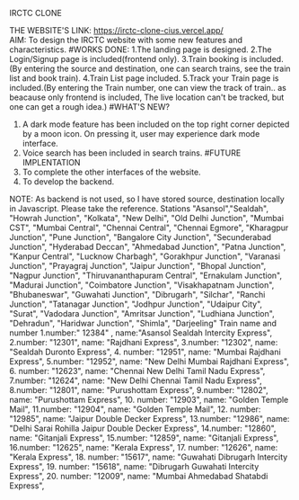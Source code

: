 IRCTC CLONE 

THE WEBSITE'S LINK:
https://irctc-clone-cius.vercel.app/  
AIM:
To design the IRCTC website with some new features and characteristics.
#WORKS DONE: 
1.The landing page is designed. 2.The Login/Signup page is included(frontend only). 3.Train booking is included.(By entering the source and destination, one can search trains, see the train list and book train). 4.Train List page included. 5.Track your Train page is included.(By entering the Train number, one can view the track of train.. as beacause only frontend is included, The live location can't be tracked, but one can get a rough idea.)
#WHAT'S NEW?
1.	A dark mode feature has been included on the top right corner depicted by a moon icon. On pressing it, user may experience dark mode interface.
2.	Voice search has been included in search trains.
 #FUTURE IMPLENTATION
1.	To complete the other interfaces of the website.
2.	To develop the backend.
   
   NOTE: As backend is not used, so I have stored source, destination locally in Javascript. Please take the reference.
    Stations
"Asansol","Sealdah", "Howrah Junction", "Kolkata", "New Delhi", "Old Delhi Junction", "Mumbai CST", "Mumbai Central", "Chennai Central", "Chennai Egmore", "Kharagpur Junction", "Pune Junction", "Bangalore City Junction", "Secunderabad Junction", "Hyderabad Deccan", "Ahmedabad Junction", "Patna Junction", "Kanpur Central", "Lucknow Charbagh", "Gorakhpur Junction", "Varanasi Junction", "Prayagraj Junction", "Jaipur Junction", "Bhopal Junction", "Nagpur Junction", "Thiruvananthapuram Central", "Ernakulam Junction", "Madurai Junction", "Coimbatore Junction", "Visakhapatnam Junction", "Bhubaneswar", "Guwahati Junction", "Dibrugarh", "Silchar", "Ranchi Junction", "Tatanagar Junction", "Jodhpur Junction", "Udaipur City", "Surat", "Vadodara Junction", "Amritsar Junction", "Ludhiana Junction", "Dehradun", "Haridwar Junction", "Shimla", "Darjeeling"
Train name and number
1.number:" 12384" , name:"Asansol Sealdah Intercity Express", 2.number: "12301", name: "Rajdhani Express", 3.number: "12302", name: "Sealdah Duronto Express", 4. number: "12951", name: "Mumbai Rajdhani Express", 5.number: "12952", name: "New Delhi Mumbai Rajdhani Express", 6. number: "12623", name: "Chennai New Delhi Tamil Nadu Express", 7.number: "12624", name: "New Delhi Chennai Tamil Nadu Express", 8.number: "12801", name: "Purushottam Express", 9.number: "12802", name: "Purushottam Express", 10. number: "12903", name: "Golden Temple Mail", 11.number: "12904", name: "Golden Temple Mail", 12. number: "12985", name: "Jaipur Double Decker Express", 13.number: "12986", name: "Delhi Sarai Rohilla Jaipur Double Decker Express", 14.number: "12860", name: "Gitanjali Express", 15.number: "12859", name: "Gitanjali Express", 16.number: "12625", name: "Kerala Express", 17. number: "12626", name: "Kerala Express", 18. number: "15617", name: "Guwahati Dibrugarh Intercity Express", 19. number: "15618", name: "Dibrugarh Guwahati Intercity Express", 20. number: "12009", name: "Mumbai Ahmedabad Shatabdi Express",

